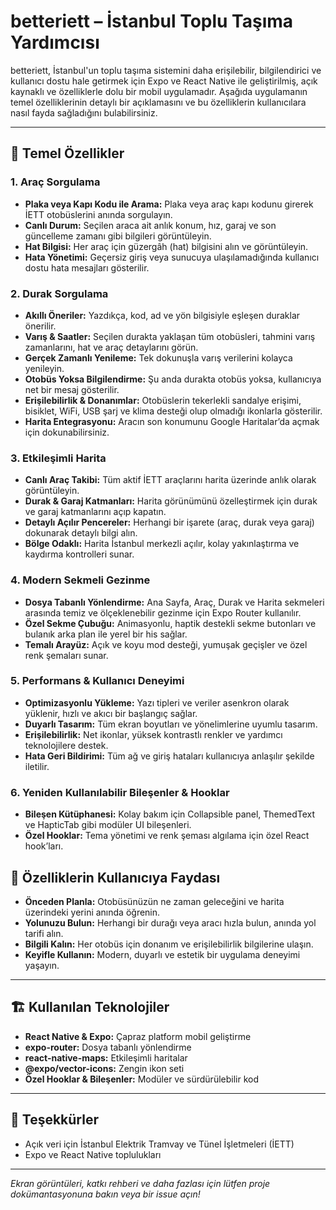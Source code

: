 # betteriett – İstanbul Toplu Taşıma Yardımcısı

betteriett, İstanbul'un toplu taşıma sistemini daha erişilebilir, bilgilendirici ve kullanıcı dostu hale getirmek için Expo ve React Native ile geliştirilmiş, açık kaynaklı ve özelliklerle dolu bir mobil uygulamadır. Aşağıda uygulamanın temel özelliklerinin detaylı bir açıklamasını ve bu özelliklerin kullanıcılara nasıl fayda sağladığını bulabilirsiniz.

---

## 🚀 Temel Özellikler

### 1. **Araç Sorgulama**
- **Plaka veya Kapı Kodu ile Arama:** Plaka veya araç kapı kodunu girerek İETT otobüslerini anında sorgulayın.
- **Canlı Durum:** Seçilen araca ait anlık konum, hız, garaj ve son güncelleme zamanı gibi bilgileri görüntüleyin.
- **Hat Bilgisi:** Her araç için güzergâh (hat) bilgisini alın ve görüntüleyin.
- **Hata Yönetimi:** Geçersiz giriş veya sunucuya ulaşılamadığında kullanıcı dostu hata mesajları gösterilir.

### 2. **Durak Sorgulama**
- **Akıllı Öneriler:** Yazdıkça, kod, ad ve yön bilgisiyle eşleşen duraklar önerilir.
- **Varış & Saatler:** Seçilen durakta yaklaşan tüm otobüsleri, tahmini varış zamanlarını, hat ve araç detaylarını görün.
- **Gerçek Zamanlı Yenileme:** Tek dokunuşla varış verilerini kolayca yenileyin.
- **Otobüs Yoksa Bilgilendirme:** Şu anda durakta otobüs yoksa, kullanıcıya net bir mesaj gösterilir.
- **Erişilebilirlik & Donanımlar:** Otobüslerin tekerlekli sandalye erişimi, bisiklet, WiFi, USB şarj ve klima desteği olup olmadığı ikonlarla gösterilir.
- **Harita Entegrasyonu:** Aracın son konumunu Google Haritalar’da açmak için dokunabilirsiniz.

### 3. **Etkileşimli Harita**
- **Canlı Araç Takibi:** Tüm aktif İETT araçlarını harita üzerinde anlık olarak görüntüleyin.
- **Durak & Garaj Katmanları:** Harita görünümünü özelleştirmek için durak ve garaj katmanlarını açıp kapatın.
- **Detaylı Açılır Pencereler:** Herhangi bir işarete (araç, durak veya garaj) dokunarak detaylı bilgi alın.
- **Bölge Odaklı:** Harita İstanbul merkezli açılır, kolay yakınlaştırma ve kaydırma kontrolleri sunar.

### 4. **Modern Sekmeli Gezinme**
- **Dosya Tabanlı Yönlendirme:** Ana Sayfa, Araç, Durak ve Harita sekmeleri arasında temiz ve ölçeklenebilir gezinme için Expo Router kullanılır.
- **Özel Sekme Çubuğu:** Animasyonlu, haptik destekli sekme butonları ve bulanık arka plan ile yerel bir his sağlar.
- **Temalı Arayüz:** Açık ve koyu mod desteği, yumuşak geçişler ve özel renk şemaları sunar.

### 5. **Performans & Kullanıcı Deneyimi**
- **Optimizasyonlu Yükleme:** Yazı tipleri ve veriler asenkron olarak yüklenir, hızlı ve akıcı bir başlangıç sağlar.
- **Duyarlı Tasarım:** Tüm ekran boyutları ve yönelimlerine uyumlu tasarım.
- **Erişilebilirlik:** Net ikonlar, yüksek kontrastlı renkler ve yardımcı teknolojilere destek.
- **Hata Geri Bildirimi:** Tüm ağ ve giriş hataları kullanıcıya anlaşılır şekilde iletilir.

### 6. **Yeniden Kullanılabilir Bileşenler & Hooklar**
- **Bileşen Kütüphanesi:** Kolay bakım için Collapsible panel, ThemedText ve HapticTab gibi modüler UI bileşenleri.
- **Özel Hooklar:** Tema yönetimi ve renk şeması algılama için özel React hook’ları.

## 📱 Özelliklerin Kullanıcıya Faydası
- **Önceden Planla:** Otobüsünüzün ne zaman geleceğini ve harita üzerindeki yerini anında öğrenin.
- **Yolunuzu Bulun:** Herhangi bir durağı veya aracı hızla bulun, anında yol tarifi alın.
- **Bilgili Kalın:** Her otobüs için donanım ve erişilebilirlik bilgilerine ulaşın.
- **Keyifle Kullanın:** Modern, duyarlı ve estetik bir uygulama deneyimi yaşayın.

---

## 🏗️ Kullanılan Teknolojiler
- **React Native & Expo:** Çapraz platform mobil geliştirme
- **expo-router:** Dosya tabanlı yönlendirme
- **react-native-maps:** Etkileşimli haritalar
- **@expo/vector-icons:** Zengin ikon seti
- **Özel Hooklar & Bileşenler:** Modüler ve sürdürülebilir kod

---

## 🙏 Teşekkürler
- Açık veri için İstanbul Elektrik Tramvay ve Tünel İşletmeleri (İETT)
- Expo ve React Native toplulukları

---

*Ekran görüntüleri, katkı rehberi ve daha fazlası için lütfen proje dokümantasyonuna bakın veya bir issue açın!*
